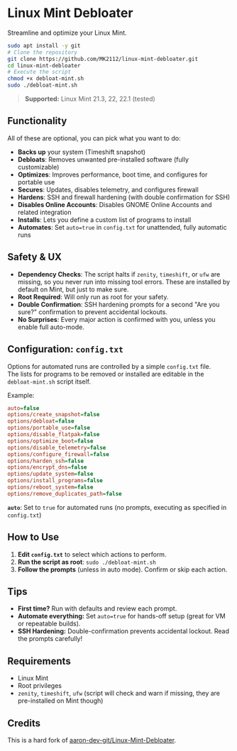 # Linux Mint Debloater

Streamline and optimize your Linux Mint.

```bash
sudo apt install -y git
# Clone the repository
git clone https://github.com/MK2112/linux-mint-debloater.git
cd linux-mint-debloater
# Execute the script
chmod +x debloat-mint.sh
sudo ./debloat-mint.sh
```

> **Supported:** Linux Mint 21.3, 22, 22.1 (tested)

## Functionality

All of these are optional, you can pick what you want to do:

- **Backs up** your system (Timeshift snapshot)
- **Debloats**: Removes unwanted pre-installed software (fully customizable)
- **Optimizes**: Improves performance, boot time, and configures for portable use
- **Secures**: Updates, disables telemetry, and configures firewall
- **Hardens**: SSH and firewall hardening (with double confirmation for SSH)
- **Disables Online Accounts**: Disables GNOME Online Accounts and related integration
- **Installs**: Lets you define a custom list of programs to install
- **Automates**: Set `auto=true` in `config.txt` for unattended, fully automatic runs

## Safety & UX

- **Dependency Checks**: The script halts if `zenity`, `timeshift`, or `ufw` are missing, so you never run into missing tool errors. These are installed by default on Mint, but just to make sure.
- **Root Required**: Will only run as root for your safety.
- **Double Confirmation**: SSH hardening prompts for a second "Are you sure?" confirmation to prevent accidental lockouts.
- **No Surprises**: Every major action is confirmed with you, unless you enable full auto-mode.

## Configuration: `config.txt`

Options for automated runs are controlled by a simple `config.txt` file.<br>
The lists for programs to be removed or installed are editable in the `debloat-mint.sh` script itself.

Example:
```ini
auto=false
options/create_snapshot=false
options/debloat=false
options/portable_use=false
options/disable_flatpak=false
options/optimize_boot=false
options/disable_telemetry=false
options/configure_firewall=false
options/harden_ssh=false
options/encrypt_dns=false
options/update_system=false
options/install_programs=false
options/reboot_system=false
options/remove_duplicates_path=false
```
**`auto`**: Set to `true` for automated runs (no prompts, executing as specified in `config.txt`)

## How to Use

1. **Edit `config.txt`** to select which actions to perform.
2. **Run the script as root**: `sudo ./debloat-mint.sh`
3. **Follow the prompts** (unless in auto mode). Confirm or skip each action.

## Tips
- **First time?** Run with defaults and review each prompt.
- **Automate everything:** Set `auto=true` for hands-off setup (great for VM or repeatable builds).
- **SSH Hardening:** Double-confirmation prevents accidental lockout. Read the prompts carefully!

## Requirements
- Linux Mint
- Root privileges
- `zenity`, `timeshift`, `ufw` (script will check and warn if missing, they are pre-installed on Mint though)

## Credits
This is a hard fork of [aaron-dev-git/Linux-Mint-Debloater](https://github.com/aaron-dev-git/Linux-Mint-Debloater).
